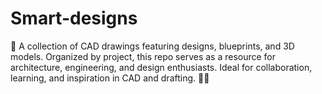 # Smart-designs
🚀 A collection of CAD drawings featuring designs, blueprints, and 3D models. Organized by project, this repo serves as a resource for architecture, engineering, and design enthusiasts. Ideal for collaboration, learning, and inspiration in CAD and drafting. 📐✨
